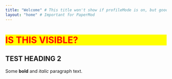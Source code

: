 ```yaml
---
title: "Welcome" # This title won't show if profileMode is on, but good for structure
layout: "home" # Important for PaperMod
---
```


<h1 style="color: red; background-color: yellow;">IS THIS VISIBLE?</h1>

## TEST HEADING 2

Some **bold** and *italic* paragraph text.


